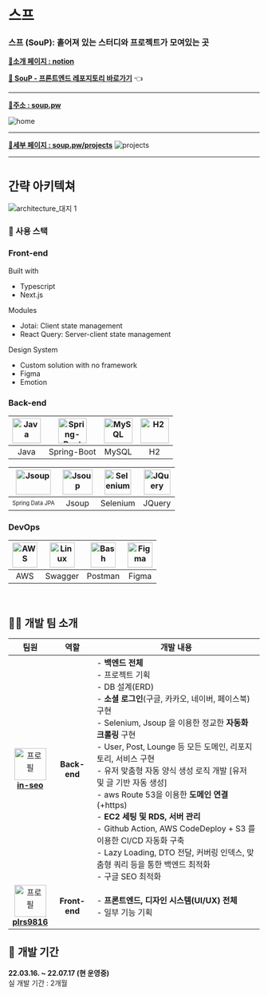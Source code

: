 <h1>스프</h1>
<h3>스프 (SouP): 흩어져 있는 스터디와 프로젝트가 모여있는 곳</h3>

**[🔗소개 페이지 : notion](https://www.notion.so/9a8ec1c290b94b91988a2fab90b61baf)**

[**🔗 SouP - 프론트엔드 레포지토리 바로가기**](https://github.com/plrs9816/soup-frontend/) 👈

<hr>

**[🔗주소 : soup.pw](https://soup.pw)**

![home](https://user-images.githubusercontent.com/94730032/180217883-243b428a-d5c7-404b-9857-333511a807de.gif)

<hr>

**[🔗세부 페이지 : soup.pw/projects](https://soup.pw/projects)**
![projects](https://user-images.githubusercontent.com/94730032/180216226-d1541e8f-124d-44f1-ba79-a54936e0ec5b.gif)

<hr>




# <small>간략 아키텍쳐</small>

![architecture_대지 1](https://user-images.githubusercontent.com/94730032/180914096-5269518b-386e-49d6-82c5-df239f8f5f2a.jpg)

### 📜 사용 스택

### **Front-end**

Built with

- Typescript
- Next.js

Modules

- Jotai: Client state management
- React Query: Server-client state management

Design System

- Custom solution with no framework
- Figma
- Emotion

### **Back-end**

| <img src="https://profilinator.rishav.dev/skills-assets/java-original-wordmark.svg" alt="Java" width="57px" height="50px" /> | <img src="https://www.seekpng.com/png/full/8-80775_spring-logo-png-transparent-spring-java.png" alt="Spring-Boot" width="57px" height="50px" /> | <img src="https://profilinator.rishav.dev/skills-assets/mysql-original-wordmark.svg" alt="MySQL" width="57px" height="50px" /> | <img src="https://www.h2database.com/html/images/h2-logo-2.png" alt="H2" width="57px" height="50px" /> |
| :--------------------------------------------------------------------------------------------------------------------------: | :---------------------------------------------------------------------------------------------------------------------------------------------: | :----------------------------------------------------------------------------------------------------------------------------: | :----------------------------------------------------------------------------------------------------: |
|                                                             Java                                                             |                                                                   Spring-Boot                                                                   |                                                             MySQL                                                              |                                                   H2                                                   |

| <img src="https://velog.velcdn.com/images/do-hoon/post/02577821-7565-47ad-8cdf-9e5a764e0ce5/image.png" alt="Jsoup" width="70px" height="50px" /> | <img src="https://cdn.javacodeexamples.com/wp-content/uploads/Jsoup.png" alt="Jsoup" width="60px" height="50px" /> | <img src="https://blog.kakaocdn.net/dn/cQujw2/btqG6dk3tIB/Ho2Ur3C7I1RFIVkAI7pGHK/img.png" alt="Selenium" width="53px" height="50px" /> | <img src="https://profilinator.rishav.dev/skills-assets/jquery.png" alt="JQuery" width="53px" height="50px" /> |
| :----------------------------------------------------------------------------------------------------------------------------------------------: | :----------------------------------------------------------------------------------------------------------------: | :------------------------------------------------------------------------------------------------------------------------------------: | :------------------------------------------------------------------------------------------------------------: |
|                                                 <small><small> Spring Data JPA </small></small>                                                  |                                                       Jsoup                                                        |                                                                Selenium                                                                |                                                     JQuery                                                     |

### **DevOps**

| <img src="https://pbs.twimg.com/profile_images/1351702967561252865/aXfcETIt_400x400.jpg" alt="AWS" width="50px" height="50px" /> | <img src="https://camo.githubusercontent.com/b7d19c6289de6da371364af3194a90808029893ee5b6a3d0e48d048fa66fc848/68747470733a2f2f75706c6f61642e77696b696d656469612e6f72672f77696b6970656469612f636f6d6d6f6e732f612f61622f537761676765722d6c6f676f2e706e67" alt="Linux" width="50px" height="50px" /> | <img src="https://res.cloudinary.com/postman/image/upload/t_team_logo/v1629869194/team/2893aede23f01bfcbd2319326bc96a6ed0524eba759745ed6d73405a3a8b67a8" alt="Bash" width="50px" height="50px" /> | <img src="https://profilinator.rishav.dev/skills-assets/figma-icon.svg" alt="Figma" width="50px" height="50px" /> |
| :------------------------------------------------------------------------------------------------------------------------------: | :-----------------------------------------------------------------------------------------------------------------------------------------------------------------------------------------------------------------------------------------------------------------------------------------------: | :-----------------------------------------------------------------------------------------------------------------------------------------------------------------------------------------------: | :---------------------------------------------------------------------------------------------------------------: |
|                                                               AWS                                                                |                                                                                                                                              Swagger                                                                                                                                              |                                                                                              Postman                                                                                              |                                                       Figma                                                       |

<br />

## 🧑‍🧑 개발 팀 소개

|                                                                                    팀원                                                                                    |          역할          | <div align="center">개발 내용<div>                                                                                                                                                                                                                                                                                                                                                                                                                                                                                                                                                                                                                                                                                                         |
| :------------------------------------------------------------------------------------------------------------------------------------------------------------------------: | :--------------------: | :----------------------------------------------------------------------------------------------------------------------------------------------------------------------------------------------------------------------------------------------------------------------------------------------------------------------------------------------------------------------------------------------------------------------------------------------------------------------------------------------------------------------------------------------------------------------------------------------------------------------------------------------------------------------------------------------------------------------------------------- |
|   <a href="https://github.com/in-seo" target="_blank"><img src="https://avatars.githubusercontent.com/u/94730032?v=4" width="64px" alt="프로필" /><br/><b>in-seo</b></a>   | <b>Back-end</b><br />  | - <b>백엔드 전체</b><br/> - 프로젝트 기획 <br>- DB 설계(ERD)<br>- <b>소셜 로그인</b>(구글, 카카오, 네이버, 페이스북) 구현<br>- Selenium, Jsoup 을 이용한 정교한 <b>자동화 크롤링</b> 구현<br>- User, Post, Lounge 등 모든 도메인, 리포지토리, 서비스 구현<br>- 유저 맞춤형 자동 양식 생성 로직 개발 [유저 및 글 기반 자동 생성]<br>- aws Route 53을 이용한 <b>도메인 연결</b>(+https)<br>- <b>EC2 세팅 및 RDS, 서버 관리</b><br>- Github Action, AWS CodeDeploy + S3 를 이용한 CI/CD 자동화 구축<br>- Lazy Loading, DTO 전달, 커버링 인덱스, 맞춤형 쿼리 등을 통한 백엔드 최적화<br>- 구글 SEO 최적화 |
| <a href="https://github.com/plrs9816" target="_blank"><img src="https://avatars.githubusercontent.com/u/61955474?v=4" width="64px" alt="프로필" /><br/><b>plrs9816</b></a> | <b>Front-end</b><br /> | - <b>프론트엔드, 디자인 시스템(UI/UX) 전체</b> <br/> - 일부 기능 기획                                                                                                                                                                                                                                                                                                                                                                                                                                                                                                                                                                                                                                                                      |

## 📅 개발 기간

<strong>22.03.16. ~ 22.07.17 (현 운영중)</strong><br>
실 개발 기간 : 2개월
